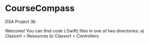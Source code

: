 # CourseCompass
DSA Project 3b

Welcome! You can find code (.Swift) files in one of two directories:
a) Classort > Resources
b) Classort > Controllers
